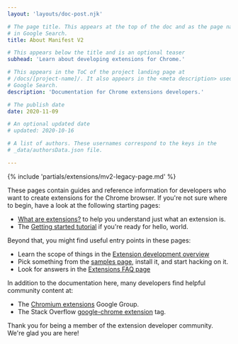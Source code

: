```yaml
---
layout: 'layouts/doc-post.njk'

# The page title. This appears at the top of the doc and as the page name
# in Google Search.
title: About Manifest V2

# This appears below the title and is an optional teaser
subhead: 'Learn about developing extensions for Chrome.'

# This appears in the ToC of the project landing page at
# /docs/[project-name]/. It also appears in the <meta description> used in 
# Google Search.
description: 'Documentation for Chrome extensions developers.'

# The publish date
date: 2020-11-09

# An optional updated date
# updated: 2020-10-16

# A list of authors. These usernames correspond to the keys in the
# _data/authorsData.json file.

---
```


{% include 'partials/extensions/mv2-legacy-page.md' %}

These pages contain guides and reference information for developers who want to
create extensions for the Chrome browser. If you're not sure where to begin,
have a look at the following starting pages:

* [What are extensions?](/docs/extensions/mv2/overview/) to help you understand just what an extension is.
* The [Getting started tutorial](/docs/extensions/mv2/getstarted/) if you're ready for hello, world.

Beyond that, you might find useful entry points in these pages:

* Learn the scope of things in the [Extension development overview](/docs/extensions/mv2/devguide/)
* Pick something from the [samples page](https://github.com/GoogleChrome/chrome-extensions-samples/tree/main/mv2-archive), install it, and start hacking on it.
* Look for answers in the [Extensions FAQ page](/docs/extensions/mv2/faq/)

In addition to the documentation here, many developers find helpful community content at:

* The [Chromium extensions](https://groups.google.com/a/chromium.org/g/chromium-extensions) Google Group.
* The Stack Overflow [google-chrome extension](https://stackoverflow.com/tags/google-chrome-extension/info) tag.

Thank you for being a member of the extension developer community. We're glad you are here!
